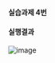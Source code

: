 #### 실습과제 4번
#### 실행결과
![image](https://github.com/user-attachments/assets/62971001-07a4-437d-b483-4d25a5ddf963)
